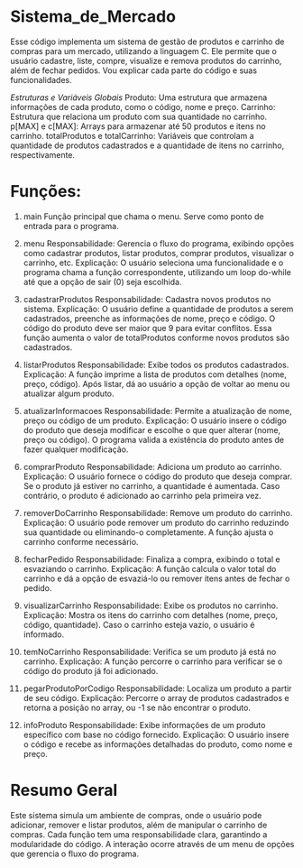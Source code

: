 # Sistema_de_Mercado

Esse código implementa um sistema de gestão de produtos e carrinho de compras para um mercado, utilizando a linguagem C. Ele permite que o usuário cadastre, liste, compre, visualize e remova produtos do carrinho, além de fechar pedidos. Vou explicar cada parte do código e suas funcionalidades.

*Estruturas e Variáveis Globais*
Produto: Uma estrutura que armazena informações de cada produto, como o código, nome e preço.
Carrinho: Estrutura que relaciona um produto com sua quantidade no carrinho.
p[MAX] e c[MAX]: Arrays para armazenar até 50 produtos e itens no carrinho.
totalProdutos e totalCarrinho: Variáveis que controlam a quantidade de produtos cadastrados e a quantidade de itens no carrinho, respectivamente.

# Funções:

1. main
Função principal que chama o menu. Serve como ponto de entrada para o programa.

2. menu
Responsabilidade: Gerencia o fluxo do programa, exibindo opções como cadastrar produtos, listar produtos, comprar produtos, visualizar o carrinho, etc.
Explicação: O usuário seleciona uma funcionalidade e o programa chama a função correspondente, utilizando um loop do-while até que a opção de sair (0) seja escolhida.

3. cadastrarProdutos
Responsabilidade: Cadastra novos produtos no sistema.
Explicação: O usuário define a quantidade de produtos a serem cadastrados, preenche as informações de nome, preço e código. O código do produto deve ser maior que 9 para evitar conflitos. Essa função aumenta o valor de totalProdutos conforme novos produtos são cadastrados.

4. listarProdutos
Responsabilidade: Exibe todos os produtos cadastrados.
Explicação: A função imprime a lista de produtos com detalhes (nome, preço, código). Após listar, dá ao usuário a opção de voltar ao menu ou atualizar algum produto.

5. atualizarInformacoes
Responsabilidade: Permite a atualização de nome, preço ou código de um produto.
Explicação: O usuário insere o código do produto que deseja modificar e escolhe o que quer alterar (nome, preço ou código). O programa valida a existência do produto antes de fazer qualquer modificação.

6. comprarProduto
Responsabilidade: Adiciona um produto ao carrinho.
Explicação: O usuário fornece o código do produto que deseja comprar. Se o produto já estiver no carrinho, a quantidade é aumentada. Caso contrário, o produto é adicionado ao carrinho pela primeira vez.

7. removerDoCarrinho
Responsabilidade: Remove um produto do carrinho.
Explicação: O usuário pode remover um produto do carrinho reduzindo sua quantidade ou eliminando-o completamente. A função ajusta o carrinho conforme necessário.

8. fecharPedido
Responsabilidade: Finaliza a compra, exibindo o total e esvaziando o carrinho.
Explicação: A função calcula o valor total do carrinho e dá a opção de esvaziá-lo ou remover itens antes de fechar o pedido.

9. visualizarCarrinho
Responsabilidade: Exibe os produtos no carrinho.
Explicação: Mostra os itens do carrinho com detalhes (nome, preço, código, quantidade). Caso o carrinho esteja vazio, o usuário é informado.

10. temNoCarrinho
Responsabilidade: Verifica se um produto já está no carrinho.
Explicação: A função percorre o carrinho para verificar se o código do produto já foi adicionado.

11. pegarProdutoPorCodigo
Responsabilidade: Localiza um produto a partir de seu código.
Explicação: Percorre o array de produtos cadastrados e retorna a posição no array, ou -1 se não encontrar o produto.

12. infoProduto
Responsabilidade: Exibe informações de um produto específico com base no código fornecido.
Explicação: O usuário insere o código e recebe as informações detalhadas do produto, como nome e preço.

# Resumo Geral
Este sistema simula um ambiente de compras, onde o usuário pode adicionar, remover e listar produtos, além de manipular o carrinho de compras. Cada função tem uma responsabilidade clara, garantindo a modularidade do código. A interação ocorre através de um menu de opções que gerencia o fluxo do programa.
